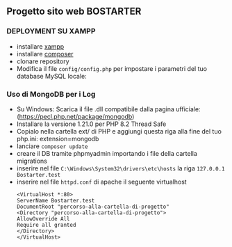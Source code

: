 ## Progetto sito web BOSTARTER

### DEPLOYMENT SU XAMPP

- installare [xampp](https://www.apachefriends.org/it/index.html)
- installare [composer](https://getcomposer.org/)
- clonare repository
- Modifica il file `config/config.php` per impostare i parametri del tuo database MySQL locale:

### Uso di MongoDB per i Log

- Su Windows: Scarica il file .dll compatibile dalla pagina ufficiale:(https://pecl.php.net/package/mongodb)
- Installare la versione 1.21.0 per PHP 8.2 Thread Safe
- Copialo nella cartella ext/ di PHP e aggiungi questa riga alla fine del tuo php.ini: extension=mongodb
- lanciare `composer update`
- creare il DB tramite phpmyadmin importando i file della cartella migrations
- inserire nel file `C:\Windows\System32\drivers\etc\hosts` la riga `127.0.0.1 Bostarter.test`
- inserire nel file `httpd.conf` di apache il seguente virtualhost
  ```
  <VirtualHost *:80>
  ServerName Bostarter.test
  DocumentRoot "percorso-alla-cartella-di-progetto"
  <Directory "percorso-alla-cartella-di-progetto">
  AllowOverride All
  Require all granted
  </Directory>
  </VirtualHost>
  ```
